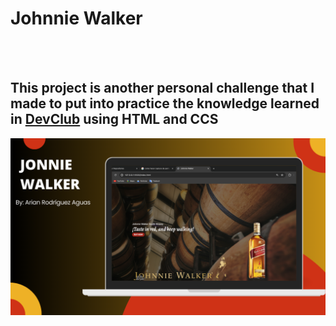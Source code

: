 <h1>Johnnie Walker</h1>
<br>
<br>
<h2>This project is another personal challenge that I made to put into practice the knowledge learned in <a href="https://rodofomori.com.br/devclub">DevClub</a> using HTML and CCS </h2>
<img src="https://github.com/Arianrodriguezaguas/proyecto-Johnnie-Walker/blob/master/img/JONNIE%20WALKER.png?raw=true">
